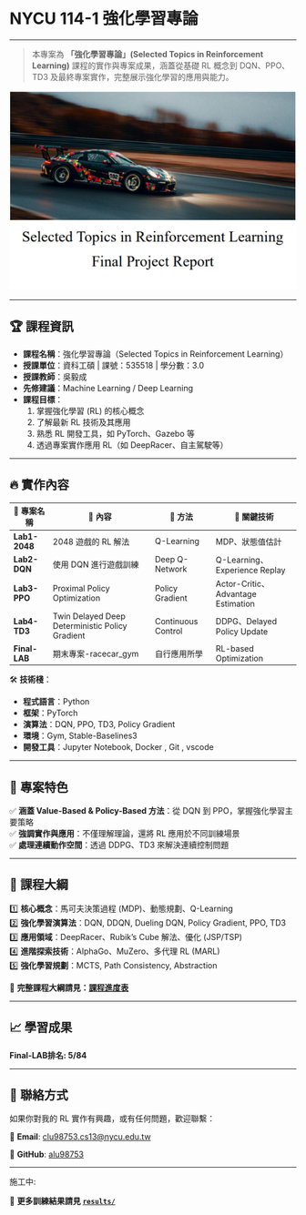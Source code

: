 # NYCU 114-1 強化學習專論
---
> 本專案為 **「強化學習專論」(Selected Topics in Reinforcement Learning)** 課程的實作與專案成果，涵蓋從基礎 RL 概念到 DQN、PPO、TD3 及最終專案實作，完整展示強化學習的應用與能力。

![期末賽車專案縮圖](docs/racecar_gym.png)

---

## 🏆 **課程資訊**
- **課程名稱**：強化學習專論（Selected Topics in Reinforcement Learning）  
- **授課單位**：資科工碩 | 課號：535518 | 學分數：3.0  
- **授課教師**：吳毅成  
- **先修建議**：Machine Learning / Deep Learning  
- **課程目標**：
  1. 掌握強化學習 (RL) 的核心概念
  2. 了解最新 RL 技術及其應用
  3. 熟悉 RL 開發工具，如 PyTorch、Gazebo 等
  4. 透過專案實作應用 RL（如 DeepRacer、自主駕駛等）

---

## 🔥 **實作內容**

| 📂 專案名稱 | 🎯 內容 | 🚀 方法 | 📌 關鍵技術 |
|------------|---------|--------|------------|
| **Lab1-2048** | 2048 遊戲的 RL 解法 | Q-Learning | MDP、狀態值估計 |
| **Lab2-DQN** | 使用 DQN 進行遊戲訓練 | Deep Q-Network | Q-Learning、Experience Replay |
| **Lab3-PPO** | Proximal Policy Optimization | Policy Gradient | Actor-Critic、Advantage Estimation |
| **Lab4-TD3** | Twin Delayed Deep Deterministic Policy Gradient | Continuous Control | DDPG、Delayed Policy Update |
| **Final-LAB** | 期末專案-racecar_gym | 自行應用所學 | RL-based Optimization |

🛠 **技術棧**：
- **程式語言**：Python
- **框架**：PyTorch
- **演算法**：DQN, PPO, TD3, Policy Gradient
- **環境**：Gym, Stable-Baselines3
- **開發工具**：Jupyter Notebook, Docker , Git , vscode

---

## 🏅 **專案特色**
✅ **涵蓋 Value-Based & Policy-Based 方法**：從 DQN 到 PPO，掌握強化學習主要策略  
✅ **強調實作與應用**：不僅理解理論，還將 RL 應用於不同訓練場景  
✅ **處理連續動作空間**：透過 DDPG、TD3 來解決連續控制問題  

---

## 📖 **課程大綱**
1️⃣ **核心概念**：馬可夫決策過程 (MDP)、動態規劃、Q-Learning  
2️⃣ **強化學習演算法**：DQN, DDQN, Dueling DQN, Policy Gradient, PPO, TD3  
3️⃣ **應用領域**：DeepRacer、Rubik’s Cube 解法、優化 (JSP/TSP)  
4️⃣ **進階探索技術**：AlphaGo、MuZero、多代理 RL (MARL)  
5️⃣ **強化學習規劃**：MCTS, Path Consistency, Abstraction  

📌 **完整課程大綱請見：[課程進度表](https://timetable.nycu.edu.tw/?r=main/crsoutline&Acy=113&Sem=1&CrsNo=535518&lang=zh-tw)**

---

## 📈 **學習成果**

**Final-LAB排名: 5/84** 

---

## 🤝 **聯絡方式**
如果你對我的 RL 實作有興趣，或有任何問題，歡迎聯繫：

📧 **Email**: clu98753.cs13@nycu.edu.tw 

📌 **GitHub**: [alu98753](https://github.com/alu98753)  

---
施工中:

📌 **更多訓練結果請見 [`results/`](./results/)**
